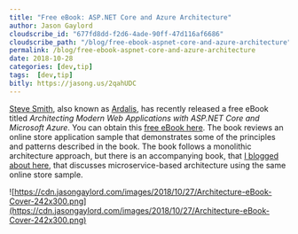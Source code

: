 ```yaml
---
title: "Free eBook: ASP.NET Core and Azure Architecture"
author: Jason Gaylord
cloudscribe_id: "677fd8dd-f2d6-4ade-90ff-47d116af6686"
cloudscribe_path: "/blog/free-ebook-aspnet-core-and-azure-architecture"
permalink: /blog/free-ebook-aspnet-core-and-azure-architecture
date: 2018-10-28
categories: [dev,tip]
tags:  [dev,tip]
bitly: https://jasong.us/2qahUDC
---
```


[Steve Smith](https://jasong.us/2OSjWaj), also known as [Ardalis](https://jasong.us/2qbTcTE), has recently released a free eBook titled *Architecting Modern Web Applications with ASP.NET Core and Microsoft Azure*. You can obtain this [free eBook here](https://jasong.us/2ArQsXS). The book reviews an online store application sample that demonstrates some of the principles and patterns described in the book. The book follows a monolithic architecture approach, but there is an accompanying book, that [I blogged about here](https://jasong.us/2StgJfp), that discusses microservice-based architecture using the same online store sample.

![https://cdn.jasongaylord.com/images/2018/10/27/Architecture-eBook-Cover-242x300.png](https://cdn.jasongaylord.com/images/2018/10/27/Architecture-eBook-Cover-242x300.png)